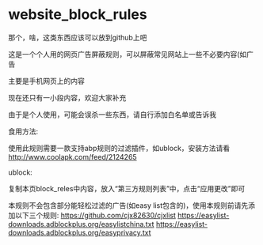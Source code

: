 # website_block_rules
那个，啥，这类东西应该可以放到github上吧

这是一个个人用的网页广告屏蔽规则，可以屏蔽常见网站上一些不必要内容(如广告


主要是手机网页上的内容

现在还只有一小段内容，欢迎大家补充

由于是个人使用，可能会误杀一些东西，请自行添加白名单或告诉我

食用方法:

使用此规则需要一款支持abp规则的过滤插件，如ublock，安装方法请看 http://www.coolapk.com/feed/2124265


ublock:

复制本页block_reles中内容，放入“第三方规则列表”中，点击“应用更改”即可

本规则不会包含部分能轻松过滤的广告(如easy list包含的)，使用本规则前请先添加以下三个规则:
https://github.com/cjx82630/cjxlist
https://easylist-downloads.adblockplus.org/easylistchina.txt
https://easylist-downloads.adblockplus.org/easyprivacy.txt
